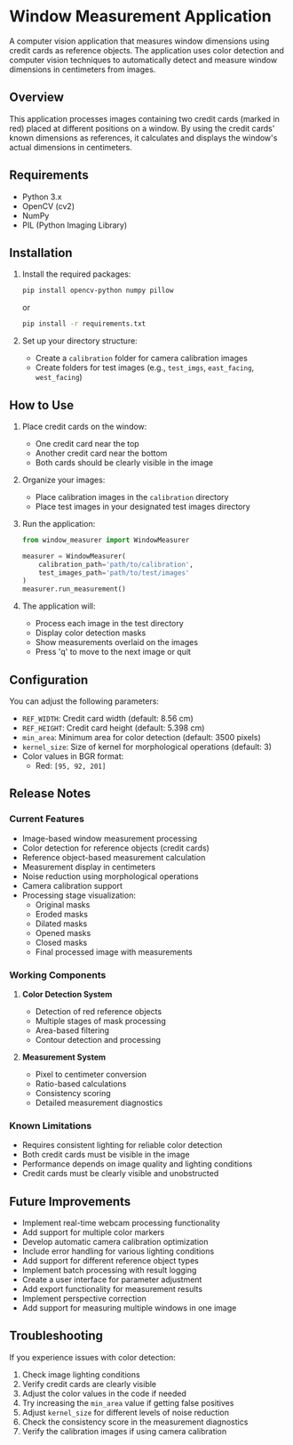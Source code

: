 # Window Measurement Application

A computer vision application that measures window dimensions using credit cards as reference objects. The application uses color detection and computer vision techniques to automatically detect and measure window dimensions in centimeters from images.

## Overview

This application processes images containing two credit cards (marked in red) placed at different positions on a window. By using the credit cards' known dimensions as references, it calculates and displays the window's actual dimensions in centimeters.

## Requirements

* Python 3.x
* OpenCV (cv2)
* NumPy
* PIL (Python Imaging Library)

## Installation

1. Install the required packages:
   ```bash
   pip install opencv-python numpy pillow
   ```
   or
   ```bash
   pip install -r requirements.txt
   ```

2. Set up your directory structure:
   * Create a `calibration` folder for camera calibration images
   * Create folders for test images (e.g., `test_imgs`, `east_facing`, `west_facing`)

## How to Use

1. Place credit cards on the window:
   * One credit card near the top
   * Another credit card near the bottom
   * Both cards should be clearly visible in the image

2. Organize your images:
   * Place calibration images in the `calibration` directory
   * Place test images in your designated test images directory

3. Run the application:
   ```python
   from window_measurer import WindowMeasurer

   measurer = WindowMeasurer(
       calibration_path='path/to/calibration',
       test_images_path='path/to/test/images'
   )
   measurer.run_measurement()
   ```

4. The application will:
   * Process each image in the test directory
   * Display color detection masks
   * Show measurements overlaid on the images
   * Press 'q' to move to the next image or quit

## Configuration

You can adjust the following parameters:

* `REF_WIDTH`: Credit card width (default: 8.56 cm)
* `REF_HEIGHT`: Credit card height (default: 5.398 cm)
* `min_area`: Minimum area for color detection (default: 3500 pixels)
* `kernel_size`: Size of kernel for morphological operations (default: 3)
* Color values in BGR format:
  * Red: `[95, 92, 201]`

## Release Notes

### Current Features

* Image-based window measurement processing
* Color detection for reference objects (credit cards)
* Reference object-based measurement calculation
* Measurement display in centimeters
* Noise reduction using morphological operations
* Camera calibration support
* Processing stage visualization:
  * Original masks
  * Eroded masks
  * Dilated masks
  * Opened masks
  * Closed masks
  * Final processed image with measurements

### Working Components

1. **Color Detection System**
   * Detection of red reference objects
   * Multiple stages of mask processing
   * Area-based filtering
   * Contour detection and processing

2. **Measurement System**
   * Pixel to centimeter conversion
   * Ratio-based calculations
   * Consistency scoring
   * Detailed measurement diagnostics

### Known Limitations

* Requires consistent lighting for reliable color detection
* Both credit cards must be visible in the image
* Performance depends on image quality and lighting conditions
* Credit cards must be clearly visible and unobstructed

## Future Improvements

* Implement real-time webcam processing functionality
* Add support for multiple color markers
* Develop automatic camera calibration optimization
* Include error handling for various lighting conditions
* Add support for different reference object types
* Implement batch processing with result logging
* Create a user interface for parameter adjustment
* Add export functionality for measurement results
* Implement perspective correction
* Add support for measuring multiple windows in one image

## Troubleshooting

If you experience issues with color detection:

1. Check image lighting conditions
2. Verify credit cards are clearly visible
3. Adjust the color values in the code if needed
4. Try increasing the `min_area` value if getting false positives
5. Adjust `kernel_size` for different levels of noise reduction
6. Check the consistency score in the measurement diagnostics
7. Verify the calibration images if using camera calibration
